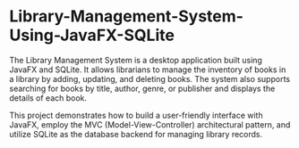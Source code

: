 # Library-Management-System-Using-JavaFX-SQLite
The Library Management System is a desktop application built using JavaFX and SQLite. It allows librarians to manage the inventory of books in a library by adding, updating, and deleting books. The system also supports searching for books by title, author, genre, or publisher and displays the details of each book.

This project demonstrates how to build a user-friendly interface with JavaFX, employ the MVC (Model-View-Controller) architectural pattern, and utilize SQLite as the database backend for managing library records.
